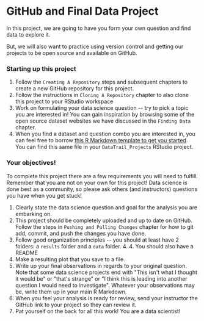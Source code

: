 


# GitHub and Final Data Project

In this project, we are going to have you form your own question and find data to explore it.

But, we will also want to practice using version control and getting our projects to be open source and available on GitHub.

### Starting up this project

1. Follow the `Creating A Repository` steps and subsequent chapters to create a new GitHub repository for this project.
2. Follow the instructions in `Cloning A Repository` chapter to also clone this project to your RStudio workspace
3. Work on formulating your data science question -- try to pick a topic you are interested in! You can gain inspiration by browsing some of the open source dataset websites we have discussed in the `Finding Data` chapter.
4. When you find a dataset and question combo you are interested in, you can feel free to borrow [this R Markdown template to get you started](https://github.com/datatrail-jhu/DataTrail_Projects/blob/main/06_Share_Results/data_project_final.Rmd). You can find this same file in your `DataTrail_Projects` RStudio project.  

### Your objectives!

To complete this project there are a few requirements you will need to fulfill. Remember that you are not on your own for this project! Data science is done best as a community, so please ask others (and instructors) questions you have when you get stuck!

1. Clearly state the data science question and goal for the analysis you are embarking on.
2. This project should be completely uploaded and up to date on GitHub. Follow the steps in `Pushing and Pulling Changes` chapter for how to git add, commit, and push the changes you have done.
3. Follow good organization principles -- you should at least have 2 folders: a `results` folder and a `data` folder. 4. 4. You should also have a README
5. Make a resulting plot that you save to a file.
6. Write up your final observations in regards to your original question. Note that some data science projects end with "This isn't what I thought it would be" or "that's strange" or "I think this is leading into another question I would need to investigate". Whatever your observations may be, write them up in your main R Markdown.
7. When you feel your analysis is ready for review, send your instructor the GitHub link to your project so they can review it.
8. Pat yourself on the back for all this work! You are a data scientist! 
